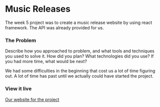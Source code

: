 # Music Releases

The week 5 project was to create a music release website by using react framework. The API was already provided for us.

### The Problem

Describe how you approached to problem, and what tools and techniques you used to solve it. How did you plan? What technologies did you use? If you had more time, what would be next?

We had some difficulties in the beginning that cost us a lot of time figuring out. A lot of time has past until we actually could have started the project.

### View it live

[Our website for the project](https://kathinka-nathalie-music-release.netlify.app/)
